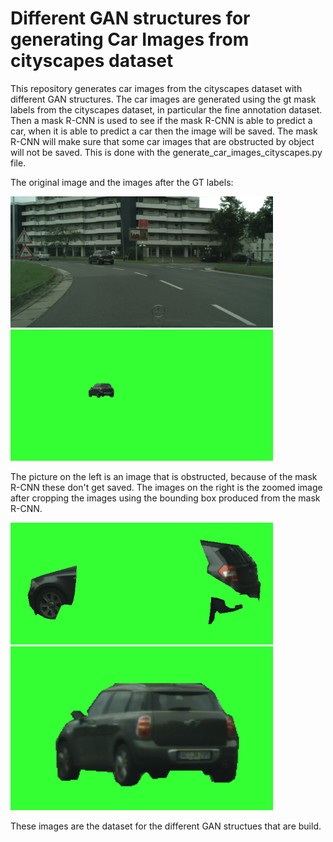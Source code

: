 # Different GAN structures for generating Car Images from cityscapes dataset
This repository generates car images from the cityscapes dataset with different GAN structures. The car images are generated using the gt mask labels from the cityscapes dataset, in particular the fine annotation dataset. Then a mask R-CNN is used to see if the mask R-CNN is able to predict a car, when it is able to predict a car then the image will be saved. The mask R-CNN will make sure that some car images that are obstructed by object will not be saved. This is done with the generate_car_images_cityscapes.py file. 

The original image and the images after the GT labels:

<img src="images/aachen_000000_000019_leftImg8bit.png" width="420"/> <img src="images/Car%20after%20GT%20labels.png" width="420"/> 

The picture on the left is an image that is obstructed, because of the mask R-CNN these don't get saved. The images on the right is the zoomed image after cropping the images using the bounding box produced from the mask R-CNN. 

<img src="images/Obstructed_CarImage.png" width="420"/> <img src="images/aachen_000000_000019_carImage_zoomed.png" width="420"/> 


These images are the dataset for the different GAN structues that are build. 
